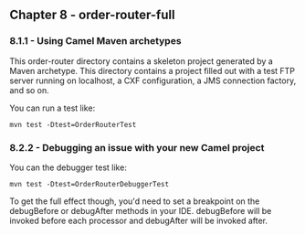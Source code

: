 Chapter 8 - order-router-full
----------------

### 8.1.1 - Using Camel Maven archetypes

This order-router directory contains a skeleton project generated by a Maven archetype. This directory contains a project filled out with a test FTP server running on localhost, a CXF configuration, a JMS connection factory, and so on. 

You can run a test like:

	mvn test -Dtest=OrderRouterTest

### 8.2.2 - Debugging an issue with your new Camel project

You can the debugger test like:

	mvn test -Dtest=OrderRouterDebuggerTest

To get the full effect though, you'd need to set a breakpoint on the debugBefore or debugAfter methods in your IDE. debugBefore will be invoked before each processor and debugAfter will be invoked after.